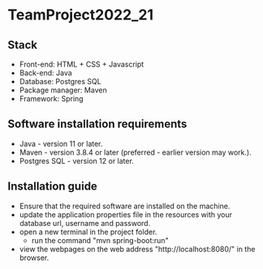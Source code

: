 # TeamProject2022_21
## Stack
* Front-end: HTML + CSS + Javascript
* Back-end: Java
* Database: Postgres SQL
* Package manager: Maven
* Framework: Spring

## Software installation requirements
* Java - version 11 or later. 
* Maven - version 3.8.4 or later (preferred - earlier version may work.).
* Postgres SQL - version 12 or later.

## Installation guide
* Ensure that the required software are installed on the machine.
* update the application properties file in the resources with your database url, username and password.
* open a new terminal in the project folder.
    * run the command "mvn spring-boot:run"
* view the webpages on the web address "http://localhost:8080/" in the browser.
